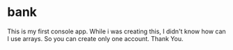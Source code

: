 # bank
This is my first console app. While i was creating this, I didn't know how can I use arrays. So you can create only one account.
Thank You.
